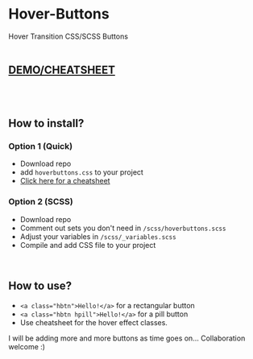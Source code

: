 # Hover-Buttons
Hover Transition CSS/SCSS Buttons
<br>
<br>
## [DEMO/CHEATSHEET](https://varin6.github.io/Hover-Buttons/)
<br>
<br>

## How to install?

### Option 1 (Quick)
- Download repo
- add `hoverbuttons.css` to your project
- [Click here for a cheatsheet](https://varin6.github.io/Hover-Buttons/)

### Option 2 (SCSS)
- Download repo
- Comment out sets you don't need in `/scss/hoverbuttons.scss`
- Adjust your variables in `/scss/_variables.scss`
- Compile and add CSS file to your project

<br>

## How to use?

- `<a class="hbtn">Hello!</a>` for a rectangular button
- `<a class="hbtn hpill">Hello!</a>` for a pill button
- Use cheatsheet for the hover effect classes.

I will be adding more and more buttons as time goes on...
Collaboration welcome :)

